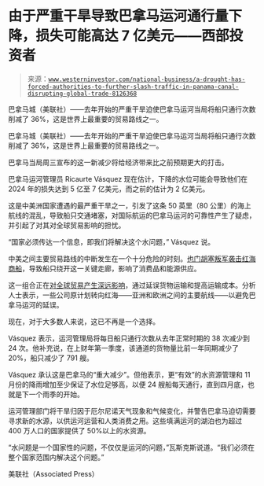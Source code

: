 <!--yml

类别：未分类

日期：2024-05-27 14:54:47

-->

# 由于严重干旱导致巴拿马运河通行量下降，损失可能高达 7 亿美元——西部投资者

> 来源：[`www.westerninvestor.com/national-business/a-drought-has-forced-authorities-to-further-slash-traffic-in-panama-canal-disrupting-global-trade-8126368`](https://www.westerninvestor.com/national-business/a-drought-has-forced-authorities-to-further-slash-traffic-in-panama-canal-disrupting-global-trade-8126368)

巴拿马城（美联社）——去年开始的严重干旱迫使巴拿马运河当局将船只通行次数削减了 36%，这是世界上最重要的贸易路线之一。

巴拿马城（美联社）——去年开始的严重干旱迫使巴拿马运河当局将船只通行次数削减了 36%，这是世界上最重要的贸易路线之一。

巴拿马当局周三宣布的这一新减少将给经济带来比之前预期更大的打击。

巴拿马运河管理员 Ricaurte Vásquez 现在估计，下降的水位可能会导致他们在 2024 年的损失达到 5 亿至 7 亿美元，而之前的估计为 2 亿美元。

这是中美洲国家遭遇的最严重干旱之一，引发了这条 50 英里（80 公里）的海上航线的混乱，导致船只交通堵塞，对国际航运的巴拿马运河的可靠性产生了疑虑，并引起了对其对全球贸易影响的担忧。

“国家必须传达一个信息，即我们将解决这个水问题，” Vásquez 说。

中美之间主要贸易路线的中断发生在一个十分危险的时刻。[也门胡塞叛军袭击红海商船](https://apnews.com/article/houthi-drone-attacks-ship-gulf-aden-9949c0b224812fd37958709ed19dd365)，导致船只绕开这一关键走廊，影响了消费品和能源供应。

这一组合正在[对全球贸易产生深远影响](https://apnews.com/article/red-sea-yemen-houthis-attack-ships-f67d941c260528ac40315ecab4c34ca3)，通过延误货物运输和提高运输成本。分析人士表示，一些公司原计划转向红海——亚洲和欧洲之间的主要航线——以避免巴拿马运河的延误。

现在，对于大多数人来说，这已不再是一个选择。

Vásquez 表示，运河管理局将每日船只通行次数从去年正常时期的 38 次减少到 24 次。他补充说，在上财年第一季度，该通道的货物量比前一年同期减少了 20%，船只减少了 791 艘。

Vásquez 承认这是巴拿马的“重大减少”。但他表示，更“有效”的水资源管理和 11 月份的降雨增加至少保证了水位足够高，以便 24 艘船每天通行，直到四月底，也就是下一个雨季的开始。

运河管理部门将干旱归因于厄尔尼诺天气现象和气候变化，并警告巴拿马迫切需要寻求新的水源，以供运河运营和人类消费之用。这些填满运河的湖泊也为超过 400 万人口的国家提供了 50%以上的水资源。

“水问题是一个国家性的问题，不仅仅是运河的问题，”瓦斯克斯说道。“我们必须在整个国家范围内解决这个问题。”

美联社（Associated Press）
